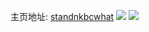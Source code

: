 主页地址: [standnkbcwhat](https://weibo.com/u/7153253123) 
![](https://wx4.sinaimg.cn/mw2000/007O6jUnly1h9o7wdluw2j32c0340u0y.jpg) 
![](https://wx4.sinaimg.cn/mw2000/007O6jUnly1h9ih6cv28oj30u01hcqjs.jpg) 
